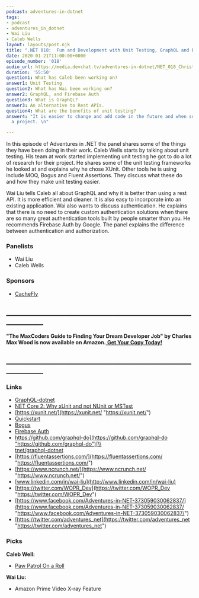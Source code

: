 ```yaml
---
podcast: adventures-in-dotnet
tags:
- podcast
- adventures_in_dotnet
- Wai Liu
- Caleb Wells
layout: layouts/post.njk
title: ".NET 018:  Fun and Development with Unit Testing, GraphQL and Firebase Auth"
date: 2020-01-21T11:00:00+0000
episode_number: '018'
audio_url: https://media.devchat.tv/adventures-in-dotnet/NET_018_Christian_Melendez.mp3
duration: '55:50'
question1: What has Caleb been working on?
answer1: Unit Testing
question2: What has Wai been working on?
answer2: GraphQL, and Firebase Auth
question3: What is GraphQL?
answer3: An alternative to Rest APIs.
question4: What are the benefits of unit testing?
answer4: "It is easier to change and add code in the future and when someone leaves
  a project. \n"

---
```

In this episode of Adventures in .NET the panel shares some of the things they have been doing in their work. Caleb Wells starts by talking about unit testing. His team at work started implementing unit testing he got to do a lot of research for their project. He shares some of the unit testing frameworks he looked at and explains why he chose XUnit. Other tools he is using include MOQ, Bogus and Fluent Assertions. They discuss what these do and how they make unit testing easier.

Wai Liu tells Caleb all about GraphQL and why it is better than using a rest API. It is more efficient and cleaner. It is also easy to incorporate into an existing application. Wai also wants to discuss authentication. He explains that there is no need to create custom authentication solutions when there are so many great authentication tools built by people smarter than you. He recommends Firebase Auth by Google. The panel explains the difference between authentication and authorization.

### **Panelists**

* Wai Liu
* Caleb Wells

### **Sponsors**

* [CacheFly](https://www.cachefly.com/)

## **____________________________________________________________**

**"The MaxCoders Guide to Finding Your Dream Developer Job" by Charles Max Wood is now available on Amazon.**[ **Get Your Copy Today!**](https://www.amazon.com/gp/product/B081MBL5C9/ref=as_li_ss_tl?ie=UTF8&linkCode=sl1&tag=devchattv-20&linkId=9d61363241636e2546ef46abba198746&language=en_US)

## **____________________________________________________________**

### **Links**

* [GraphQL-dotnet](https://github.com/graphql-dotnet/graphql-dotnet)
* [NET Core 2: Why xUnit and not NUnit or MSTest](https://dev.to/hatsrumandcode/net-core-2-why-xunit-and-not-nunit-or-mstest--aei)
* [https://xunit.net/](https://xunit.net/ "https://xunit.net/")
* [Quickstart](https://github.com/Moq/moq4/wiki/Quickstart)
* [Bogus](https://github.com/bchavez/Bogus)
* [Firebase Auth](https://firebase.google.com/docs/auth)
* [https://github.com/graphql-do](https://github.com/graphql-do "https://github.com/graphql-do")[\\  
  tnet/graphql-dotnet](https://github.com/graphql-dotnet/graphql-dotnet)
* [https://fluentassertions.com/](https://fluentassertions.com/ "https://fluentassertions.com/")
* [https://www.ncrunch.net/](https://www.ncrunch.net/ "https://www.ncrunch.net/")
* [www.linkedin.com/in/wai-liu](http://www.linkedin.com/in/wai-liu)
* [https://twitter.com/WOPR_Dev](https://twitter.com/WOPR_Dev "https://twitter.com/WOPR_Dev")
* [https://www.facebook.com/Adventures-in-NET-373059030062837/](https://www.facebook.com/Adventures-in-NET-373059030062837/ "https://www.facebook.com/Adventures-in-NET-373059030062837/")
* [https://twitter.com/adventures_net](https://twitter.com/adventures_net "https://twitter.com/adventures_net")

### **Picks**

**Caleb Well:**

* [Paw Patrol On a Roll](https://www.nintendo.com/games/detail/paw-patrol-on-a-roll-switch/)

**Wai Liu:**

* Amazon Prime Video X-ray Feature